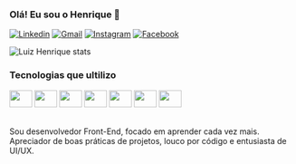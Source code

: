 
### Olá! Eu sou o Henrique 👋

[![Linkedin](https://img.shields.io/badge/LinkedIn-0077B5?style=for-the-badge&logo=linkedin&logoColor=white)](https://linkedin.com/in/luiz-henrique-200779144/)
[![Gmail](https://img.shields.io/badge/Gmail-D14836?style=for-the-badge&logo=gmail&logoColor=white)](https://luiz.lhrodrigues@gmail.com)
[![Instagram](https://img.shields.io/badge/Instagram-E4405F?style=for-the-badge&logo=instagram&logoColor=white)](https://instagram.com/henrique.lhr)
[![Facebook](https://img.shields.io/badge/Facebook-1877F2?style=for-the-badge&logo=facebook&logoColor=white)](https://facebook.com/henrique.lankaster)

![Luiz Henrique stats](https://github-readme-stats.vercel.app/api?username=luizlhrodrigues&show_icons=true&theme=dark)

### Tecnologias que ultilizo

<div stule="display: inline_block">
    <img align="center alt=" height="30" width="40" src="https://cdn.jsdelivr.net/gh/devicons/devicon/icons/javascript/javascript-original.svg" >
    <img align="center alt=" height="30" width="40" src="https://cdn.jsdelivr.net/gh/devicons/devicon/icons/typescript/typescript-original.svg">
    <img align="center alt=" height="30" width="40" src="https://cdn.jsdelivr.net/gh/devicons/devicon/icons/html5/html5-original.svg">
    <img align="center alt=" height="30" width="40" src="https://cdn.jsdelivr.net/gh/devicons/devicon/icons/css3/css3-original.svg">
    <img align="center alt=" height="30" width="40" src="https://cdn.jsdelivr.net/gh/devicons/devicon/icons/nodejs/nodejs-original.svg">
    <img align="center alt=" height="30" width="40" src="https://cdn.jsdelivr.net/gh/devicons/devicon/icons/kotlin/kotlin-original.svg">
    <img align="center alt=" height="30" width="40" src="https://cdn.jsdelivr.net/gh/devicons/devicon/icons/angularjs/angularjs-original.svg">
</div><br>

Sou desenvolvedor Front-End, focado em aprender cada vez mais.<br>
Apreciador de boas práticas de projetos, louco por código e entusiasta de UI/UX.
